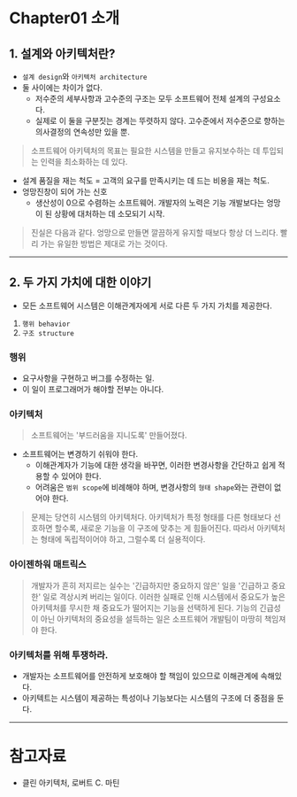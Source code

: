 # Chapter01 소개

## 1. 설계와 아키텍처란?

- `설계 design`와 `아키텍처 architecture`
- 둘 사이에는 차이가 없다.
  - 저수준의 세부사항과 고수준의 구조는 모두 소프트웨어 전체 설계의 구성요소다. 
  - 실제로 이 둘을 구분짓는 경계는 뚜렷하지 않다. 고수준에서 저수준으로 향하는 의사결정의 연속성만 있을 뿐.

> 소프트웨어 아키텍처의 목표는 필요한 시스템을 만들고 유지보수하는 데 투입되는 인력을 최소화하는 데 있다.

- 설계 품질을 재는 척도 = 고객의 요구를 만족시키는 데 드는 비용을 재는 척도.
- 엉망진창이 되어 가는 신호
  - 생산성이 0으로 수렴하는 소프트웨어. 개발자의 노력은 기능 개발보다는 엉망이 된 상황에 대처하는 데 소모되기 시작.

> 진실은 다음과 같다. 엉망으로 만들면 깔끔하게 유지할 때보다 항상 더 느리다. 빨리 가는 유일한 방법은 제대로 가는 것이다.

---

## 2.  두 가지 가치에 대한 이야기

- 모든 소프트웨어 시스템은 이해관계자에게 서로 다른 두 가지 가치를 제공한다.
1. `행위 behavior`
2. `구조 structure`

### 행위

- 요구사항을 구현하고 버그를 수정하는 일.
- 이 일이 프로그래머가 해야할 전부는 아니다.

### 아키텍처

> 소프트웨어는 '부드러움을 지니도록' 만들어졌다.

- 소프트웨어는 변경하기 쉬워야 한다.
  - 이해관계자가 기능에 대한 생각을 바꾸면, 이러한 변경사항을 간단하고 쉽게 적용할 수 있어야 한다.
  - 어려움은 `범위 scope`에 비례해야 하며, 변경사항의 `형태 shape`와는 관련이 없어야 한다.

> 문제는 당연히 시스템의 아키텍처다. 아키텍처가 특정 형태를 다른 형태보다 선호하면 할수록, 새로운 기능을 이 구조에 맞추는 게 힘들어진다.
> 따라서 아키텍처는 형태에 독립적이어야 하고, 그럴수록 더 실용적이다.

### 아이젠하워 매트릭스

> 개발자가 흔히 저지르는 실수는 '긴급하지만 중요하지 않은' 일을 '긴급하고 중요한' 일로 격상시켜 버리는 일이다.
> 이러한 실패로 인해 시스템에서 중요도가 높은 아키텍처를 무시한 채 중요도가 떨어지는 기능을 선택하게 된다.
> 기능의 긴급성이 아닌 아키텍처의 중요성을 설득하는 일은 소프트웨어 개발팀이 마땅히 책임져야 한다.

### 아키텍처를 위해 투쟁하라.

- 개발자는 소프트웨어를 안전하게 보호해야 할 책임이 있으므로 이해관계에 속해있다.
- 아키텍트는 시스템이 제공하는 특성이나 기능보다는 시스템의 구조에 더 중점을 둔다.

---

# 참고자료

- 클린 아키텍처, 로버트 C. 마틴
